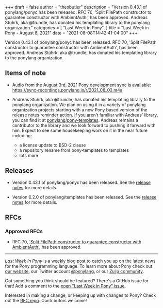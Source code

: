+++
draft = false
author = "theobutler"
description = "Version 0.43.1 of ponylang/ponyc has been released. RFC 70, 'Split FilePath constructor to guarantee constructor with AmbientAuth', has been approved. Andreas Stührk, aka @trundle, has donated his templating library to the ponylang organization."
categories = [
    "Last Week in Pony",
]
title = "Last Week in Pony - August 8, 2021"
date = "2021-08-08T14:42:41-04:00"
+++

Version 0.43.1 of ponylang/ponyc has been released. RFC 70, 'Split FilePath constructor to guarantee constructor with AmbientAuth', has been approved. Andreas Stührk, aka @trundle, has donated his templating library to the ponylang organization.

<!--more-->


## Items of note

- Audio from the August 3rd, 2021 Pony development sync is available:
https://sync-recordings.ponylang.io/r/2021_08_03.m4a

- Andreas Stührk, aka @trundle,  has donated his templating library to the ponylang organization. We plan on using it in a variety of ponylang organization projects starting with a new Pony based version of the [release notes reminder action](https://github.com/ponylang/release-notes-reminder-bot-action).
If you aren't familiar with Andreas' library, you can find it at [ponylang/pony-templates](https://github.com/ponylang/pony-templates).
Andreas remains a contributor to the library and we look forward to pushing it forward with him.
Expect to see some housekeeping work on it in the near future including:
    - a license update to BSD-2 clause
    - a repository rename from pony-templates to templates
    - lots more

## Releases

- Version 0.43.1 of ponylang/ponyc has been released.
See the [release notes](https://github.com/ponylang/ponyc/releases/tag/0.43.1) for more details.

- Version 0.2.0 of ponylang/templates has been released.
See the [release notes](https://github.com/ponylang/templates/releases/tag/0.2.0) for more details.

## RFCs

### Approved RFCs

- RFC 70, ['Split FilePath constructor to guarantee constructor with AmbientAuth'](https://github.com/ponylang/rfcs/pull/190), has been approved.

___

_Last Week In Pony_ is a weekly blog post to catch you up on the latest news for the Pony programming language. To learn more about Pony check out [our website](https://ponylang.io), our Twitter account [@ponylang](https://twitter.com/ponylang), or our [Zulip community](https://ponylang.zulipchat.com).

Got something you think should be featured? There's a GitHub issue for that! Add a comment to the [open "Last Week in Pony" issue](https://github.com/ponylang/ponylang.github.io/issues?q=is%3Aissue+is%3Aopen+label%3Alast-week-in-pony).

Interested in making a change, or keeping up with changes to Pony? Check out the [RFC repo](https://github.com/ponylang/rfcs). Contributors welcome!
